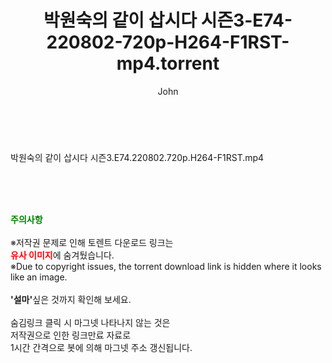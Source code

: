 ﻿---
layout: post
title:  "박원숙의 같이 삽시다 시즌3-E74-220802-720p-H264-F1RST-mp4.torrent"
author: John
categories: [ 방송/음악 ]
tags: [  ]
image:  
description: "박원숙의 같이 삽시다 시즌3-E74-220802-720p-H264-F1RST-mp4 torrent 정보 공유"
toc: true
toc_sticky: true
---

<br>
<div class="view-img">
<a class="view_image" href="https://torrentmobile59.com/bbs/view_image.php?fn=%2Fdata%2Ffile%2Fmusic%2F469717521_fi7GR4F0_f9c5d426cd3987e2798a7e2a82a094975ac1b628.jpg" target="_blank"><img alt="" class="img-tag" content="https://torrentmobile59.com/data/file/music/469717521_fi7GR4F0_f9c5d426cd3987e2798a7e2a82a094975ac1b628.jpg" itemprop="image" src="https://torrentmobile59.com/data/file/music/thumb-469717521_fi7GR4F0_f9c5d426cd3987e2798a7e2a82a094975ac1b628_835x2212.jpg"/></a></div><div class="view-content" itemprop="description">
<p>박원숙의 같이 삽시다 시즌3.E74.220802.720p.H264-F1RST.mp4<br/></p> </div>
    
<br><br><br>
<p data-ke-size="size16"><b><span style="color: green;">주의사항</span></b><br /><br />※저작권 문제로 인해 토렌트 다운로드 링크는<br /><b><span style="color: red;">유사 이미지</span></b>에 숨겨뒀습니다.<br />※Due to copyright issues, the torrent download link is hidden where it looks like an image.<br /><br /><b>'설마'</b>싶은 것까지 확인해 보세요.<br /><br />숨김링크 클릭 시 마그넷 나타나지 않는 것은<br />저작권으로 인한 링크만료 자료로<br />1시간 간격으로 봇에 의해 마그넷 주소 갱신됩니다.</p>
